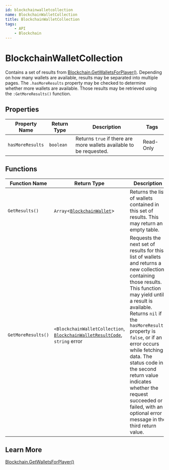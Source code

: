 ```yaml
---
id: blockchainwalletcollection
name: BlockchainWalletCollection
title: BlockchainWalletCollection
tags:
    - API
    - Blockchain
---
```


# BlockchainWalletCollection

Contains a set of results from [Blockchain.GetWalletsForPlayer()](blockchain.md). Depending on how many wallets are available, results may be separated into multiple pages. The `.hasMoreResults` property may be checked to determine whether more wallets are available. Those results may be retrieved using the `:GetMoreResults()` function.

## Properties

| Property Name | Return Type | Description | Tags |
| -------- | ----------- | ----------- | ---- |
| `hasMoreResults` | `boolean` | Returns `true` if there are more wallets available to be requested. | Read-Only |

## Functions

| Function Name | Return Type | Description | Tags |
| -------- | ----------- | ----------- | ---- |
| `GetResults()` | `Array`<[`BlockchainWallet`](blockchainwallet.md)> | Returns the list of wallets contained in this set of results. This may return an empty table. | None |
| `GetMoreResults()` | `<BlockchainWalletCollection`, [`BlockchainWalletResultCode`](enums.md#blockchainwalletresultcode), `string` error | Requests the next set of results for this list of wallets and returns a new collection containing those results. This function may yield until a result is available. Returns `nil` if the `hasMoreResults` property is `false`, or if an error occurs while fetching data. The status code in the second return value indicates whether the request succeeded or failed, with an optional error message in the third return value. | None |

## Learn More

[Blockchain.GetWalletsForPlayer()](blockchain.md)
